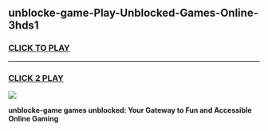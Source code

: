 
## unblocke-game-Play-Unblocked-Games-Online-3hds1
<h3>
<a href="https://premium76.site?title=unblocke-game&ref=25A">CLICK TO PLAY</a></h3>
<hr>

<h3>
<a href="https://premium76.site?title=unblocke-game&ref=25A">CLICK 2 PLAY</a>
  
</h3>

<a href="https://premium76.site?title=unblocke-game&ref=25A"><img src="https://clearcache.store/games.png"></a>


**unblocke-game games unblocked: Your Gateway to Fun and Accessible Online Gaming**
